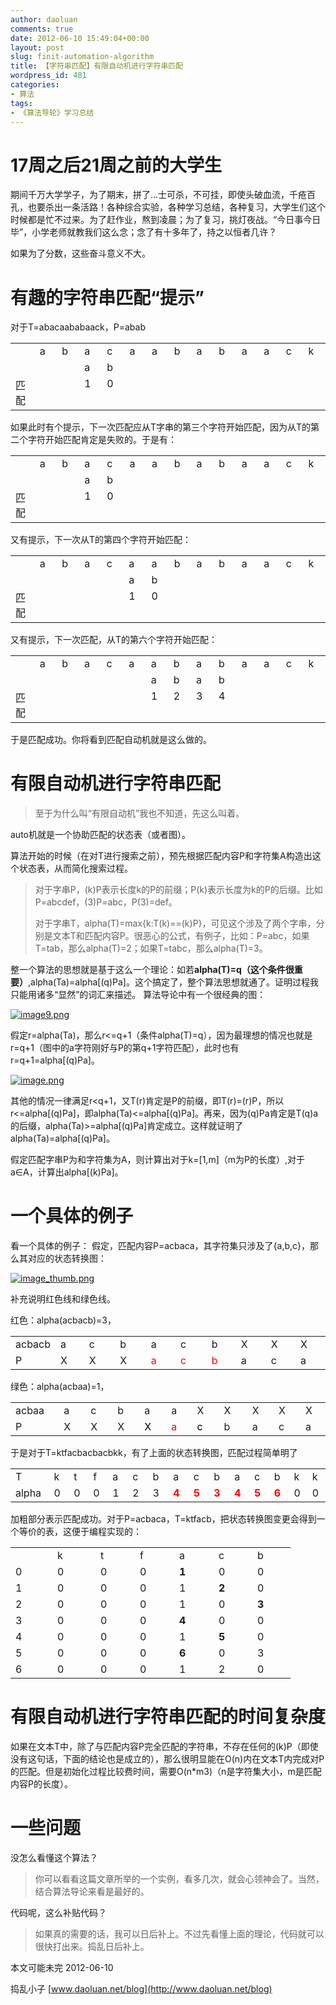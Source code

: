 ```yaml
---
author: daoluan
comments: true
date: 2012-06-10 15:49:04+00:00
layout: post
slug: finit-automation-algorithm
title: 【字符串匹配】有限自动机进行字符串匹配
wordpress_id: 481
categories:
- 算法
tags:
- 《算法导轮》学习总结
---
```


# 17周之后21周之前的大学生


期间千万大学学子，为了期末，拼了...士可杀，不可挂，即使头破血流，千疮百孔，也要杀出一条活路！各种综合实验，各种学习总结，各种复习，大学生们这个时候都是忙不过来。为了赶作业，熬到凌晨；为了复习，挑灯夜战。“今日事今日毕”，小学老师就教我们这么念；念了有十多年了，持之以恒者几许？

如果为了分数，这些奋斗意义不大。


# 有趣的字符串匹配“提示”


对于T=abacaababaack，P=abab

<table width="395" border="0" cellspacing="0" cellpadding="2">
<tbody>
<tr>
<td valign="top" width="28"></td>
<td valign="top" width="28">a</td>
<td valign="top" width="28">b</td>
<td valign="top" width="28">a</td>
<td valign="top" width="28">c</td>
<td valign="top" width="28">a</td>
<td valign="top" width="28">a</td>
<td valign="top" width="28">b</td>
<td valign="top" width="28">a</td>
<td valign="top" width="29">b</td>
<td valign="top" width="28">a</td>
<td valign="top" width="28">a</td>
<td valign="top" width="28">c</td>
<td valign="top" width="28">k</td>
</tr>
<tr>
<td valign="top" width="28"></td>
<td valign="top" width="28"></td>
<td valign="top" width="28"></td>
<td valign="top" width="28">a</td>
<td valign="top" width="28">b</td>
<td valign="top" width="28"></td>
<td valign="top" width="28"></td>
<td valign="top" width="28"></td>
<td valign="top" width="28"></td>
<td valign="top" width="29"></td>
<td valign="top" width="28"></td>
<td valign="top" width="28"></td>
<td valign="top" width="28"></td>
<td valign="top" width="28"></td>
</tr>
<tr>
<td valign="top" width="28">匹配</td>
<td valign="top" width="28"></td>
<td valign="top" width="28"></td>
<td valign="top" width="28">1</td>
<td valign="top" width="28">0</td>
<td valign="top" width="28"></td>
<td valign="top" width="28"></td>
<td valign="top" width="28"></td>
<td valign="top" width="28"></td>
<td valign="top" width="29"></td>
<td valign="top" width="28"></td>
<td valign="top" width="28"></td>
<td valign="top" width="28"></td>
<td valign="top" width="28"></td>
</tr>
</tbody>
</table>

如果此时有个提示，下一次匹配应从T字串的第三个字符开始匹配，因为从T的第二个字符开始匹配肯定是失败的。于是有：

<table width="395" border="0" cellspacing="0" cellpadding="2">
<tbody>
<tr>
<td valign="top" width="28"></td>
<td valign="top" width="28">a</td>
<td valign="top" width="28">b</td>
<td valign="top" width="28">a</td>
<td valign="top" width="28">c</td>
<td valign="top" width="28">a</td>
<td valign="top" width="28">a</td>
<td valign="top" width="28">b</td>
<td valign="top" width="28">a</td>
<td valign="top" width="29">b</td>
<td valign="top" width="28">a</td>
<td valign="top" width="28">a</td>
<td valign="top" width="28">c</td>
<td valign="top" width="28">k</td>
</tr>
<tr>
<td valign="top" width="28"></td>
<td valign="top" width="28"></td>
<td valign="top" width="28"></td>
<td valign="top" width="28">a</td>
<td valign="top" width="28">b</td>
<td valign="top" width="28"></td>
<td valign="top" width="28"></td>
<td valign="top" width="28"></td>
<td valign="top" width="28"></td>
<td valign="top" width="29"></td>
<td valign="top" width="28"></td>
<td valign="top" width="28"></td>
<td valign="top" width="28"></td>
<td valign="top" width="28"></td>
</tr>
<tr>
<td valign="top" width="28">匹配</td>
<td valign="top" width="28"></td>
<td valign="top" width="28"></td>
<td valign="top" width="28">1</td>
<td valign="top" width="28">0</td>
<td valign="top" width="28"></td>
<td valign="top" width="28"></td>
<td valign="top" width="28"></td>
<td valign="top" width="28"></td>
<td valign="top" width="29"></td>
<td valign="top" width="28"></td>
<td valign="top" width="28"></td>
<td valign="top" width="28"></td>
<td valign="top" width="28"></td>
</tr>
</tbody>
</table>

又有提示，下一次从T的第四个字符开始匹配：

<table width="395" border="0" cellspacing="0" cellpadding="2">
<tbody>
<tr>
<td valign="top" width="28"></td>
<td valign="top" width="28">a</td>
<td valign="top" width="28">b</td>
<td valign="top" width="28">a</td>
<td valign="top" width="28">c</td>
<td valign="top" width="28">a</td>
<td valign="top" width="28">a</td>
<td valign="top" width="28">b</td>
<td valign="top" width="28">a</td>
<td valign="top" width="29">b</td>
<td valign="top" width="28">a</td>
<td valign="top" width="28">a</td>
<td valign="top" width="28">c</td>
<td valign="top" width="28">k</td>
</tr>
<tr>
<td valign="top" width="28"></td>
<td valign="top" width="28"></td>
<td valign="top" width="28"></td>
<td valign="top" width="28"></td>
<td valign="top" width="28"></td>
<td valign="top" width="28">a</td>
<td valign="top" width="28">b</td>
<td valign="top" width="28"></td>
<td valign="top" width="28"></td>
<td valign="top" width="29"></td>
<td valign="top" width="28"></td>
<td valign="top" width="28"></td>
<td valign="top" width="28"></td>
<td valign="top" width="28"></td>
</tr>
<tr>
<td valign="top" width="28">匹配</td>
<td valign="top" width="28"></td>
<td valign="top" width="28"></td>
<td valign="top" width="28"></td>
<td valign="top" width="28"></td>
<td valign="top" width="28">1</td>
<td valign="top" width="28">0</td>
<td valign="top" width="28"></td>
<td valign="top" width="28"></td>
<td valign="top" width="29"></td>
<td valign="top" width="28"></td>
<td valign="top" width="28"></td>
<td valign="top" width="28"></td>
<td valign="top" width="28"></td>
</tr>
</tbody>
</table>

又有提示，下一次匹配，从T的第六个字符开始匹配：

<table width="395" border="0" cellspacing="0" cellpadding="2">
<tbody>
<tr>
<td valign="top" width="28"></td>
<td valign="top" width="28">a</td>
<td valign="top" width="28">b</td>
<td valign="top" width="28">a</td>
<td valign="top" width="28">c</td>
<td valign="top" width="28">a</td>
<td valign="top" width="28">a</td>
<td valign="top" width="28">b</td>
<td valign="top" width="28">a</td>
<td valign="top" width="29">b</td>
<td valign="top" width="28">a</td>
<td valign="top" width="28">a</td>
<td valign="top" width="28">c</td>
<td valign="top" width="28">k</td>
</tr>
<tr>
<td valign="top" width="28"></td>
<td valign="top" width="28"></td>
<td valign="top" width="28"></td>
<td valign="top" width="28"></td>
<td valign="top" width="28"></td>
<td valign="top" width="28"></td>
<td valign="top" width="28">a</td>
<td valign="top" width="28">b</td>
<td valign="top" width="28">a</td>
<td valign="top" width="29">b</td>
<td valign="top" width="28"></td>
<td valign="top" width="28"></td>
<td valign="top" width="28"></td>
<td valign="top" width="28"></td>
</tr>
<tr>
<td valign="top" width="28">匹配</td>
<td valign="top" width="28"></td>
<td valign="top" width="28"></td>
<td valign="top" width="28"></td>
<td valign="top" width="28"></td>
<td valign="top" width="28"></td>
<td valign="top" width="28">1</td>
<td valign="top" width="28">2</td>
<td valign="top" width="28">3</td>
<td valign="top" width="29">4</td>
<td valign="top" width="28"></td>
<td valign="top" width="28"></td>
<td valign="top" width="28"></td>
<td valign="top" width="28"></td>
</tr>
</tbody>
</table>

于是匹配成功。你将看到匹配自动机就是这么做的。


# 有限自动机进行字符串匹配


> 至于为什么叫“有限自动机”我也不知道，先这么叫着。


auto机就是一个协助匹配的状态表（或者图）。

算法开始的时候（在对T进行搜索之前），预先根据匹配内容P和字符集A构造出这个状态表，从而简化搜索过程。


> 对于字串P，(k)P表示长度k的P的前缀；P(k)表示长度为k的P的后缀。比如P=abcdef，(3)P=abc，P(3)=def。
> 
> 对于字串T，alpha(T)=max{k:T(k)==(k)P}，可见这个涉及了两个字串，分别是文本T和匹配内容P。很恶心的公式，有例子，比如：P=abc，如果T=tab，那么alpha(T)=2；如果T=tabc，那么alpha(T)=3。


整一个算法的思想就是基于这么一个理论：如若**alpha(T)=q（这个条件很重要）**,alpha(Ta)=alpha[(q)Pa]。这个搞定了，整个算法思想就通了。证明过程我只能用诸多“显然”的词汇来描述。 算法导论中有一个很经典的图：

[![image9.png](http://daoluan.net/blog/wp-content/uploads/2012/06/image9.png)](http://daoluan.net/blog/wp-content/uploads/2012/06/image9.png)

假定r=alpha(Ta)，那么r<=q+1（条件alpha(T)=q），因为最理想的情况也就是r=q+1（图中的a字符刚好与P的第q+1字符匹配），此时也有r=q+1=alpha[(q)Pa]。

[![image.png](http://daoluan.net/blog/wp-content/uploads/2012/06/image.png)](http://daoluan.net/blog/wp-content/uploads/2012/06/image.png)

其他的情况一律满足r<q+1，又T(r)肯定是P的前缀，即T(r)=(r)P，所以r<=alpha[(q)Pa]，即alpha(Ta)<=alpha[(q)Pa]。再来，因为(q)Pa肯定是T(q)a的后缀，alpha(Ta)>=alpha[(q)Pa]肯定成立。这样就证明了alpha(Ta)=alpha[(q)Pa]。

假定匹配字串P为和字符集为A，则计算出对于k=[1,m]（m为P的长度）,对于a∈A，计算出alpha[(k)Pa]。


# 一个具体的例子


看一个具体的例子： 假定，匹配内容P=acbaca，其字符集只涉及了{a,b,c}，那么其对应的状态转换图：

[![image_thumb.png](http://daoluan.net/blog/wp-content/uploads/2012/06/image_thumb1.png)](http://daoluan.net/blog/wp-content/uploads/2012/06/image_thumb1.png)

补充说明红色线和绿色线。

红色：alpha(acbacb)=3，

<table width="387" border="0" cellspacing="0" cellpadding="2">
<tbody>
<tr>
<td valign="top" width="39">acbacb</td>
<td valign="top" width="36">a</td>
<td valign="top" width="41">c</td>
<td valign="top" width="41">b</td>
<td valign="top" width="39">a</td>
<td valign="top" width="43">c</td>
<td valign="top" width="39">b</td>
<td valign="top" width="38">X</td>
<td valign="top" width="37">X</td>
<td valign="top" width="36">X</td>
</tr>
<tr>
<td valign="top" width="39">P</td>
<td valign="top" width="37">X</td>
<td valign="top" width="42">X</td>
<td valign="top" width="42">X</td>
<td valign="top" width="40"><span style="color: #ff0000;">a</span></td>
<td valign="top" width="43"><span style="color: #ff0000;">c</span></td>
<td valign="top" width="39"><span style="color: #ff0000;">b</span></td>
<td valign="top" width="40">a</td>
<td valign="top" width="39">c</td>
<td valign="top" width="40">a</td>
</tr>
</tbody>
</table>

绿色：alpha(acbaa)=1，

<table width="378" border="0" cellspacing="0" cellpadding="2">
<tbody>
<tr>
<td valign="top" width="66">acbaa</td>
<td valign="top" width="31">a</td>
<td valign="top" width="31">c</td>
<td valign="top" width="32">b</td>
<td valign="top" width="31">a</td>
<td valign="top" width="29">a</td>
<td valign="top" width="31">X</td>
<td valign="top" width="35">X</td>
<td valign="top" width="31">X</td>
<td valign="top" width="32">X</td>
<td valign="top" width="27">X</td>
</tr>
<tr>
<td valign="top" width="65">P</td>
<td valign="top" width="32">X</td>
<td valign="top" width="32">X</td>
<td valign="top" width="32">X</td>
<td valign="top" width="32"><span style="color: #000000;">X</span></td>
<td valign="top" width="30"><span style="color: #ff0000;">a</span></td>
<td valign="top" width="32"><span style="color: #000000;">c</span></td>
<td valign="top" width="35">b</td>
<td valign="top" width="31">a</td>
<td valign="top" width="32">c</td>
<td valign="top" width="28">a</td>
</tr>
</tbody>
</table>

于是对于T=ktfacbacbacbkk，有了上面的状态转换图，匹配过程简单明了

<table width="395" border="0" cellspacing="0" cellpadding="2">
<tbody>
<tr>
<td valign="top" width="53">T</td>
<td valign="top" width="25">k</td>
<td valign="top" width="23">t</td>
<td valign="top" width="23">f</td>
<td valign="top" width="26">a</td>
<td valign="top" width="26">c</td>
<td valign="top" width="28">b</td>
<td valign="top" width="26">a</td>
<td valign="top" width="26">c</td>
<td valign="top" width="28">b</td>
<td valign="top" width="25">a</td>
<td valign="top" width="25">c</td>
<td valign="top" width="25">b</td>
<td valign="top" width="17">k</td>
<td valign="top" width="17">k</td>
</tr>
<tr>
<td valign="top" width="53">alpha</td>
<td valign="top" width="25">0</td>
<td valign="top" width="23">0</td>
<td valign="top" width="23">0</td>
<td valign="top" width="26">1</td>
<td valign="top" width="26">2</td>
<td valign="top" width="28">3</td>
<td valign="top" width="27"><span style="color: #ff0000;"><strong>4</strong></span></td>
<td valign="top" width="27"><span style="color: #ff0000;"><strong>5</strong></span></td>
<td valign="top" width="29"><span style="color: #ff0000;"><strong>3</strong></span></td>
<td valign="top" width="25"><span style="color: #ff0000;"><strong>4</strong></span></td>
<td valign="top" width="25"><span style="color: #ff0000;"><strong>5</strong></span></td>
<td valign="top" width="25"><span style="color: #ff0000;"><strong>6</strong></span></td>
<td valign="top" width="18">0</td>
<td valign="top" width="18">0</td>
</tr>
</tbody>
</table>

加粗部分表示匹配成功。对于P=acbaca，T=ktfacb，把状态转换图变更会得到一个等价的表，这便于编程实现的：

<table width="328" border="0" cellspacing="0" cellpadding="2">
<tbody>
<tr>
<td valign="top" width="50"></td>
<td valign="top" width="53">k</td>
<td valign="top" width="47">t</td>
<td valign="top" width="46">f</td>
<td valign="top" width="45">a</td>
<td valign="top" width="44">c</td>
<td valign="top" width="43">b</td>
</tr>
<tr>
<td valign="top" width="51">0</td>
<td valign="top" width="53">0</td>
<td valign="top" width="47">0</td>
<td valign="top" width="47">0</td>
<td valign="top" width="46"><strong>1</strong></td>
<td valign="top" width="45">0</td>
<td valign="top" width="44">0</td>
</tr>
<tr>
<td valign="top" width="51">1</td>
<td valign="top" width="53">0</td>
<td valign="top" width="47">0</td>
<td valign="top" width="47">0</td>
<td valign="top" width="47">1</td>
<td valign="top" width="46"><strong>2</strong></td>
<td valign="top" width="45">0</td>
</tr>
<tr>
<td valign="top" width="50">2</td>
<td valign="top" width="53">0</td>
<td valign="top" width="47">0</td>
<td valign="top" width="47">0</td>
<td valign="top" width="47">1</td>
<td valign="top" width="46">0</td>
<td valign="top" width="45"><strong>3</strong></td>
</tr>
<tr>
<td valign="top" width="50">3</td>
<td valign="top" width="53">0</td>
<td valign="top" width="47">0</td>
<td valign="top" width="47">0</td>
<td valign="top" width="47"><strong>4</strong></td>
<td valign="top" width="46">0</td>
<td valign="top" width="45">0</td>
</tr>
<tr>
<td valign="top" width="50">4</td>
<td valign="top" width="53">0</td>
<td valign="top" width="47">0</td>
<td valign="top" width="47">0</td>
<td valign="top" width="47">1</td>
<td valign="top" width="46"><strong>5</strong></td>
<td valign="top" width="45">0</td>
</tr>
<tr>
<td valign="top" width="50">5</td>
<td valign="top" width="53">0</td>
<td valign="top" width="47">0</td>
<td valign="top" width="47">0</td>
<td valign="top" width="47"><strong>6</strong></td>
<td valign="top" width="46">0</td>
<td valign="top" width="45">3</td>
</tr>
<tr>
<td valign="top" width="50">6</td>
<td valign="top" width="53">0</td>
<td valign="top" width="47">0</td>
<td valign="top" width="47">0</td>
<td valign="top" width="47">1</td>
<td valign="top" width="46">2</td>
<td valign="top" width="45">0</td>
</tr>
</tbody>
</table>

# 有限自动机进行字符串匹配的时间复杂度


如果在文本T中，除了与匹配内容P完全匹配的字符串，不存在任何的(k)P（即使没有这句话，下面的结论也是成立的），那么很明显能在O(n)内在文本T内完成对P的匹配。但是初始化过程比较费时间，需要O(n*m3)（n是字符集大小，m是匹配内容P的长度）。


# 一些问题


没怎么看懂这个算法？


> 你可以看看这篇文章所举的一个实例，看多几次，就会心领神会了。当然，结合算法导论来看是最好的。


代码呢，这么补贴代码？


> 如果真的需要的话，我可以日后补上。不过先看懂上面的理论，代码就可以很快打出来。捣乱日后补上。


本文可能未完 2012-06-10

捣乱小子 [www.daoluan.net/blog](http://www.daoluan.net/blog)
